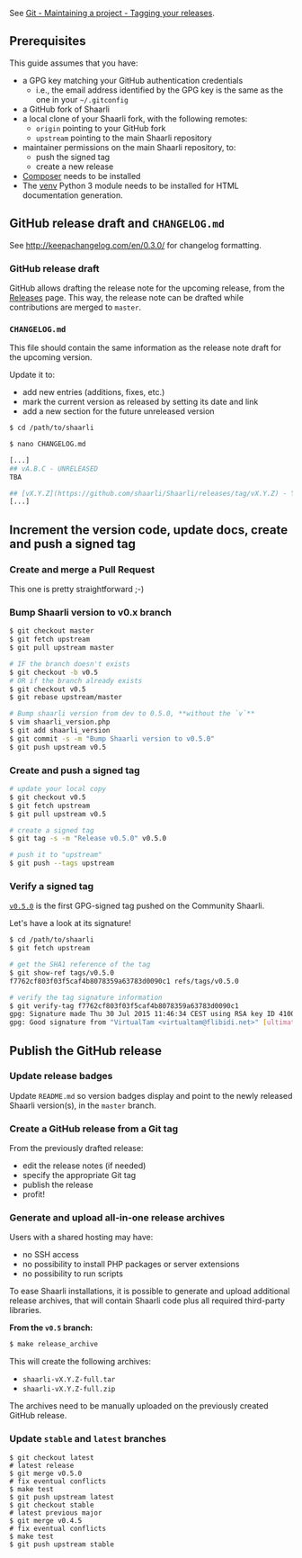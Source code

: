 See  [Git - Maintaining a project - Tagging your 
releases](http://git-scm.com/book/en/v2/Distributed-Git-Maintaining-a-Project#Tagging-Your-Releases).

## Prerequisites
This guide assumes that you have:

- a GPG key matching your GitHub authentication credentials
    - i.e., the email address identified by the GPG key is the same as the one in your `~/.gitconfig` 
- a GitHub fork of Shaarli
- a local clone of your Shaarli fork, with the following remotes:
    - `origin` pointing to your GitHub fork
    - `upstream` pointing to the main Shaarli repository
- maintainer permissions on the main Shaarli repository, to:
    - push the signed tag
    - create a new release
- [Composer](https://getcomposer.org/) needs to be installed
- The [venv](https://docs.python.org/3/library/venv.html) Python 3 module needs to be installed for HTML documentation generation.

## GitHub release draft and `CHANGELOG.md`
See http://keepachangelog.com/en/0.3.0/ for changelog formatting.

### GitHub release draft
GitHub allows drafting the release note for the upcoming release, from the [Releases](https://github.com/shaarli/Shaarli/releases) page. This way, the release note can be drafted while contributions are merged to `master`.

### `CHANGELOG.md`
This file should contain the same information as the release note draft for the upcoming version.

Update it to:
- add new entries (additions, fixes, etc.)
- mark the current version as released by setting its date and link
- add a new section for the future unreleased version

```bash
$ cd /path/to/shaarli

$ nano CHANGELOG.md

[...]
## vA.B.C - UNRELEASED
TBA

## [vX.Y.Z](https://github.com/shaarli/Shaarli/releases/tag/vX.Y.Z) - YYYY-MM-DD
[...]
```


## Increment the version code, update docs, create and push a signed tag
### Create and merge a Pull Request
This one is pretty straightforward ;-)

### Bump Shaarli version to v0.x branch

```bash
$ git checkout master
$ git fetch upstream
$ git pull upstream master

# IF the branch doesn't exists
$ git checkout -b v0.5
# OR if the branch already exists
$ git checkout v0.5
$ git rebase upstream/master

# Bump shaarli version from dev to 0.5.0, **without the `v`**
$ vim shaarli_version.php
$ git add shaarli_version
$ git commit -s -m "Bump Shaarli version to v0.5.0"
$ git push upstream v0.5
```

### Create and push a signed tag
```bash
# update your local copy
$ git checkout v0.5
$ git fetch upstream
$ git pull upstream v0.5

# create a signed tag
$ git tag -s -m "Release v0.5.0" v0.5.0

# push it to "upstream"
$ git push --tags upstream
```

### Verify a signed tag
[`v0.5.0`](https://github.com/shaarli/Shaarli/releases/tag/v0.5.0) is the first GPG-signed tag pushed on the Community Shaarli.

Let's have a look at its signature!

```bash
$ cd /path/to/shaarli
$ git fetch upstream

# get the SHA1 reference of the tag
$ git show-ref tags/v0.5.0
f7762cf803f03f5caf4b8078359a63783d0090c1 refs/tags/v0.5.0

# verify the tag signature information
$ git verify-tag f7762cf803f03f5caf4b8078359a63783d0090c1
gpg: Signature made Thu 30 Jul 2015 11:46:34 CEST using RSA key ID 4100DF6F
gpg: Good signature from "VirtualTam <virtualtam@flibidi.net>" [ultimate]
```

## Publish the GitHub release
### Update release badges
Update `README.md` so version badges display and point to the newly released Shaarli version(s), in the `master` branch.

### Create a GitHub release from a Git tag
From the previously drafted release:

- edit the release notes (if needed)
- specify the appropriate Git tag
- publish the release
- profit!

### Generate and upload all-in-one release archives
Users with a shared hosting may have:

- no SSH access
- no possibility to install PHP packages or server extensions
- no possibility to run scripts

To ease Shaarli installations, it is possible to generate and upload additional release archives,
that will contain Shaarli code plus all required third-party libraries.

**From the `v0.5` branch:**

```bash
$ make release_archive
```

This will create the following archives:

- `shaarli-vX.Y.Z-full.tar`
- `shaarli-vX.Y.Z-full.zip`

The archives need to be manually uploaded on the previously created GitHub release.

### Update `stable` and `latest` branches

```
$ git checkout latest
# latest release
$ git merge v0.5.0
# fix eventual conflicts
$ make test
$ git push upstream latest
$ git checkout stable
# latest previous major
$ git merge v0.4.5 
# fix eventual conflicts
$ make test
$ git push upstream stable
```

